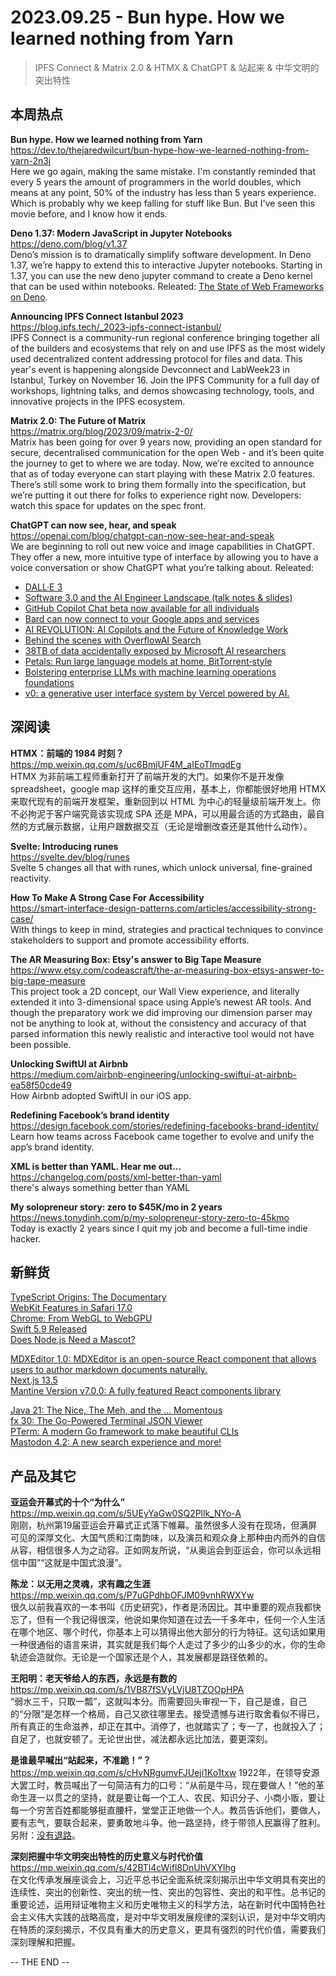 2023.09.25 - Bun hype. How we learned nothing from Yarn  
========  

> IPFS Connect & Matrix 2.0 & HTMX & ChatGPT & 站起来 & 中华文明的突出特性

## 本周热点

**Bun hype. How we learned nothing from Yarn**  
https://dev.to/thejaredwilcurt/bun-hype-how-we-learned-nothing-from-yarn-2n3j  
Here we go again, making the same mistake. I'm constantly reminded that every 5 years the amount of programmers in the world doubles, which means at any point, 50% of the industry has less than 5 years experience. Which is probably why we keep falling for stuff like Bun. But I've seen this movie before, and I know how it ends.

**Deno 1.37: Modern JavaScript in Jupyter Notebooks**  
https://deno.com/blog/v1.37  
Deno’s mission is to dramatically simplify software development. In Deno 1.37, we’re happy to extend this to interactive Jupyter notebooks. Starting in 1.37, you can use the new deno jupyter command to create a Deno kernel that can be used within notebooks. Releated: [The State of Web Frameworks on Deno](https://deno.com/blog/web-frameworks-on-deno).  

**Announcing IPFS Connect Istanbul 2023**  
https://blog.ipfs.tech/_2023-ipfs-connect-istanbul/  
IPFS Connect is a community-run regional conference bringing together all of the builders and ecosystems that rely on and use IPFS as the most widely used decentralized content addressing protocol for files and data. This year's event is happening alongside Devconnect and LabWeek23 in Istanbul, Turkey on November 16. Join the IPFS Community for a full day of workshops, lightning talks, and demos showcasing technology, tools, and innovative projects in the IPFS ecosystem.

**Matrix 2.0: The Future of Matrix**  
https://matrix.org/blog/2023/09/matrix-2-0/  
Matrix has been going for over 9 years now, providing an open standard for secure, decentralised communication for the open Web - and it’s been quite the journey to get to where we are today. Now, we’re excited to announce that as of today everyone can start playing with these Matrix 2.0 features. There’s still some work to bring them formally into the specification, but we’re putting it out there for folks to experience right now. Developers: watch this space for updates on the spec front.

**ChatGPT can now see, hear, and speak**  
https://openai.com/blog/chatgpt-can-now-see-hear-and-speak  
We are beginning to roll out new voice and image capabilities in ChatGPT. They offer a new, more intuitive type of interface by allowing you to have a voice conversation or show ChatGPT what you’re talking about. Releated:  
- [DALL·E 3](https://openai.com/dall-e-3)  
- [Software 3.0 and the AI Engineer Landscape (talk notes & slides)](https://www.swyx.io/ai-landscape)  
- [GitHub Copilot Chat beta now available for all individuals](https://github.blog/2023-09-20-github-copilot-chat-beta-now-available-for-all-individuals/)  
- [Bard can now connect to your Google apps and services](https://blog.google/products/bard/google-bard-new-features-update-sept-2023/)  
- [AI REVOLUTION: AI Copilots and the Future of Knowledge Work](https://a16z.com/ai-copilots-and-the-future-of-knowledge-work/)  
- [Behind the scenes with OverflowAI Search](https://stackoverflow.blog/2023/09/25/behind-the-scenes-with-overflowai-search/)  
- [38TB of data accidentally exposed by Microsoft AI researchers](https://www.wiz.io/blog/38-terabytes-of-private-data-accidentally-exposed-by-microsoft-ai-researchers)  
- [Petals: Run large language models at home, BitTorrent‑style](https://petals.dev/)  
- [Bolstering enterprise LLMs with machine learning operations foundations](https://www.technologyreview.com/2023/09/21/1079805/bolstering-enterprise-llms-with-machine-learning-operations-foundations/)  
- [v0: a generative user interface system by Vercel powered by AI.](https://v0.dev/)  

## 深阅读

**HTMX：前端的 1984 时刻？**  
https://mp.weixin.qq.com/s/uc6BmjUF4M_aIEoTImqdEg  
HTMX 为非前端工程师重新打开了前端开发的大门。如果你不是开发像 spreadsheet，google map 这样的重交互应用，基本上，你都能很好地用 HTMX 来取代现有的前端开发框架，重新回到以 HTML 为中心的轻量级前端开发上。你不必拘泥于客户端究竟该实现成 SPA 还是 MPA，可以用最合适的方式路由，最自然的方式展示数据，让用户跟数据交互（无论是增删改查还是其他什么动作）。

**Svelte: Introducing runes**  
https://svelte.dev/blog/runes  
Svelte 5 changes all that with runes, which unlock universal, fine-grained reactivity.

**How To Make A Strong Case For Accessibility**  
https://smart-interface-design-patterns.com/articles/accessibility-strong-case/  
With things to keep in mind, strategies and practical techniques to convince stakeholders to support and promote accessibility efforts.

**The AR Measuring Box: Etsy's answer to Big Tape Measure**  
https://www.etsy.com/codeascraft/the-ar-measuring-box-etsys-answer-to-big-tape-measure  
This project took a 2D concept, our Wall View experience, and literally extended it into 3-dimensional space using Apple’s newest AR tools. And though the preparatory work we did improving our dimension parser may not be anything to look at, without the consistency and accuracy of that parsed information this newly realistic and interactive tool would not have been possible. 

**Unlocking SwiftUI at Airbnb**  
https://medium.com/airbnb-engineering/unlocking-swiftui-at-airbnb-ea58f50cde49  
How Airbnb adopted SwiftUI in our iOS app.

**Redefining Facebook’s brand identity**  
https://design.facebook.com/stories/redefining-facebooks-brand-identity/  
Learn how teams across Facebook came together to evolve and unify the app’s brand identity.

**XML is better than YAML. Hear me out...**  
https://changelog.com/posts/xml-better-than-yaml  
there's always something better than YAML

**My solopreneur story: zero to $45K/mo in 2 years**  
https://news.tonydinh.com/p/my-solopreneur-story-zero-to-45kmo  
Today is exactly 2 years since I quit my job and become a full-time indie hacker.

## 新鲜货

[TypeScript Origins: The Documentary](https://www.youtube.com/watch?v=U6s2pdxebSo)  
[WebKit Features in Safari 17.0](https://webkit.org/blog/14445/webkit-features-in-safari-17-0/)  
[Chrome: From WebGL to WebGPU](https://developer.chrome.com/en/blog/from-webgl-to-webgpu/)  
[Swift 5.9 Released](https://www.swift.org/blog/swift-5.9-released/)  
[Does Node.js Need a Mascot?](https://github.com/nodejs/admin/issues/828)  

[MDXEditor 1.0: MDXEditor is an open-source React component that allows users to author markdown documents naturally.](https://mdxeditor.dev/)  
[Next.js 13.5](https://nextjs.org/blog/next-13-5)  
[Mantine Version v7.0.0: A fully featured React components library](https://mantine.dev/)  

[Java 21: The Nice, The Meh, and the ... Momentous](https://horstmann.com/unblog/2023-09-19/index.html)  
[fx 30: The Go-Powered Terminal JSON Viewer](https://fx.wtf/)  
[PTerm: A modern Go framework to make beautiful CLIs](https://github.com/pterm/pterm)  
[Mastodon 4.2: A new search experience and more!](https://blog.joinmastodon.org/2023/09/mastodon-4.2/)  

## 产品及其它  

**亚运会开幕式的十个“为什么”**  
https://mp.weixin.qq.com/s/5UEyYaGw0SQ2Pllk_NYo-A  
刚刚，杭州第19届亚运会开幕式正式落下帷幕。虽然很多人没有在现场，但满屏可见的深厚文化、大国气质和江南韵味，以及演员和观众身上那种由内而外的自信从容，相信很多人为之动容。正如网友所说，“从奥运会到亚运会，你可以永远相信中国”“这就是中国式浪漫”。

**陈龙：以无用之灵魂，求有趣之生涯**  
https://mp.weixin.qq.com/s/P7uGPdhbOFJM09vnhRWXYw  
很久以前我喜欢的一本书叫《历史研究》，作者是汤因比。其中重要的观点我都快忘了，但有一个我记得很深，他说如果你知道在过去一千多年中，任何一个人生活在哪个地区、哪个时代，你基本上可以猜得出他大部分的行为特征。这句话如果用一种很通俗的语言来讲，其实就是我们每个人走过了多少的山多少的水，你的生命轨迹会造就你。无论是一个国家还是个人，其发展都是路径依赖的。

**王阳明：老天爷给人的东西，永远是有数的**  
https://mp.weixin.qq.com/s/1VB87fSVyLVjU8TZOOpHPA  
“弱水三千，只取一瓢”，这就叫本分。而需要回头审视一下，自己是谁，自己的“分限”是怎样一个格局，自己又欲往哪里去。接受遗憾与进行取舍看似不得已，所有真正的生命滋养，却正在其中。消停了，也就踏实了；专一了，也就投入了；自足了，也就安顿了。无论世出世，减法都永远比加法，要更深刻。

**是谁最早喊出“站起来，不准跪！”？**  
https://mp.weixin.qq.com/s/cHvNRgumvFJUeji1Ko1txw
1922年，在领导安源大罢工时，教员喊出了一句简洁有力的口号：“从前是牛马，现在要做人！”他的革命生涯一以贯之的坚持，就是要让每一个工人、农民、知识分子、小商小贩，要让每一个穷苦百姓都能够挺直腰杆，堂堂正正地做一个人。教员告诉他们，要做人，要有志气，要联合起来，要勇敢地斗争。他一路坚持，终于带领人民赢得了胜利。另附：[没有退路](https://mp.weixin.qq.com/s/at-RpE-InlMYgND5-CKVzg)。

**深刻把握中华文明突出特性的历史意义与时代价值**  
https://mp.weixin.qq.com/s/42BTl4cWifl8DnUhVXYlhg  
在文化传承发展座谈会上，习近平总书记全面系统深刻揭示出中华文明具有突出的连续性、突出的创新性、突出的统一性、突出的包容性、突出的和平性。总书记的重要论述，运用辩证唯物主义和历史唯物主义的科学方法，站在新时代中国特色社会主义伟大实践的战略高度，是对中华文明发展规律的深刻认识，是对中华文明内在特质的深刻揭示，不仅具有重大的历史意义，更具有强烈的时代价值，需要我们深刻理解和把握。

-- THE END --
